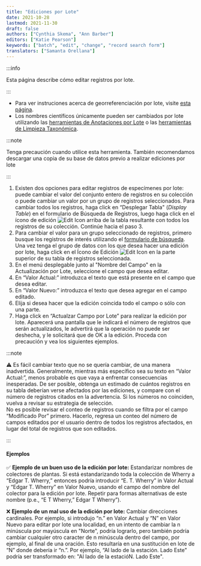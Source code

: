 ```yaml
---
title: "Ediciones por Lote"
date: 2021-10-28
lastmod: 2021-11-30
draft: false
authors: ["Cynthia Skema", "Ann Barber"]
editors: ["Katie Pearson"]
keywords: ["batch", "edit", "change", "record search form"]
translators: ["Samanta Orellana"]
---
```


:::info

Esta página describe cómo editar registros por lote.

:::

- Para ver instruciones acerca de georreferenciación por lote, visite [esta página](https://biokic.github.io/symbiota-docs/es/editor/georeference/batch/).
- Los nombres científicos únicamente pueden ser cambiados por lote utilizando las [herramientas de Anotaciones por Lote](https://biokic.github.io/symbiota-docs/es/editor/edit/annotations/) o las [herramientas de Limpieza Taxonómica](/Collection%20Manager%20Guide/Data%20Cleaning/taxonomic_cleaning).

:::note

Tenga precaución cuando utilice esta herramienta. También recomendamos descargar una copia de su base de datos previo a realizar ediciones por lote

:::

1. Existen dos opciones para editar registros de especímenes por lote: puede cambiar el valor del conjunto entero de registros en su colección o puede cambiar un valor por un grupo de registros seleccionados. Para cambiar todos los registros, haga click en “Desplegar Tabla" (_Display Table_) en el formulario de Búsqueda de Registros, luego haga click en el ícono de edición ![Edit Icon](/img/editplus.png) arriba de la tabla resultante con todos los registros de su colección. Continúe hacia el paso 3.
2. Para cambiar el valor para un grupo seleccionado de registros, primero busque los registros de interés utilizando el [formulario de búsqueda](https://biokic.github.io/symbiota-docs/es/editor/edit/). Una vez tenga el grupo de datos con los que desea hacer una edición por lote, haga click en el Ícono de Edición ![Edit Icon](/img/editplus.png) en la parte superior de su tabla de registros seleccionada.
3. En el menú desplegable junto al "Nombre del Campo" en la Actualización por Lote, seleccione el campo que desea editar.
4. En “Valor Actual:” introduzca el texto que está presente en el campo que desea editar.
5. En “Valor Nuevo:” introduzca el texto que desea agregar en el campo editado.
6. Elija si desea hacer que la edición coincida todo el campo o sólo con una parte.
7. Haga click en “Actualzar Campo por Lote” para realizar la edición por lote. Aparecerá una pantalla que le indicará el número de registros que serán actualizados, le advertirá que la operación no puede ser deshecha, y le solicitará que de OK a la edición. Proceda con precaución y vea los siguientes ejemplos.

:::note

⚠️ Es fácil cambiar texto que no se quería cambiar, de una manera inadvertida. Generalmente, mientras más específico sea su texto en “Valor Actual:”, menos probable es que vaya a enfrentar consecuencias inesperadas. De ser posible, obtenga un estimado de cuántos registros en su tabla deberían verse afectados por las ediciones, y compare con el número de registros citados en la advertencia. Si los números no coinciden, vuelva a revisar su estrategia de selección.<br>
No es posible revisar el conteo de registros cuando se filtra por el campo “Modificado Por” primero. Hacerlo, regresa un conteo del número de campos editados por el usuario dentro de todos los registros afectados, en lugar del total de registros que son editados.

:::

#### Ejemplos

✅ **Ejemplo de un buen uso de la edición por lote:** Estandarizar nombres de colectores de plantas. Si está estandarizando toda la colección de Wherry a “Edgar T. Wherry,” entonces podría introducir “E. T. Wherry” in Valor Actual y “Edgar T. Wherry” en Valor Nuevo, usando el campo del nombre del colector para la edición por lote. Repetir para formas alternativas de este nombre (p.e., “E T Wherry,” Edgar T Wherry”).

❌ **Ejemplo de un mal uso de la edición por lote:** Cambiar direcciones cardinales. Por ejemplo, si introdujo “n.” en Valor Actual y “N” en Valor Nuevo para editar por lote una localidad, en un intento de cambiar la n minúscula por mayúscula en "Norte", podría lograrlo, pero también podría cambiar cualquier otro caracter de n minúscula dentro del campo, por ejemplo, al final de una oración. Esto resultaría en una sustitución en lote de “N” donde debería ir “n.”. Por ejemplo, “Al lado de la estación. Lado Este" podría ser transformado en: "Al lado de la estacióN. Lado Este".
